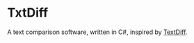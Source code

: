 TxtDiff
=======

A text comparison software, written in C#, inspired by [TextDiff](http://www.TextDiff.com/).
